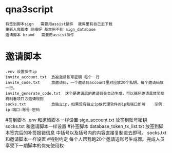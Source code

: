 # qna3script
    有签到脚本sign   需要用assist插件  我库里有自己去下载
    重新入库脚本 网络好 基本用不到 sign_database
    邀请脚本 brand   需要用assist插件
# 邀请脚本
    .env 设置插件ip
    invite_account.txt  放被邀请账号密钥 每个一行
    invite_code.txt     放邀请码，一个邀请码account里对应放20个私钥。每个邀请码放一行。
    invite_generate_code.txt  这个是邀请后的邀请码会自动生成，可以循环邀请具体奖励机制看项目方邀请规则
    socks.txt           放独立ip，如果没有独立ip放代理软件的ip和端口即可    示例：ip:端口:账号:密码
#签到脚本
     .env 和邀请脚本一样设置
     sign_account.txt  放签到账号密钥
     socks.txt  和邀请脚本一样设置
#补签脚本
    database_token_tx_list.txt  放签到脚本签完后的补签报错信息  中括号以及括号内的内容直接复制进去即可。
    socks.txt  和邀请脚本一样设置
#特别约定
    每个人帮我跑20个邀请送账号生成器。完成人员享受下一期脚本的优先使用权
